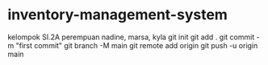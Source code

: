 # inventory-management-system
kelompok SI.2A perempuan nadine, marsa, kyla
git init
        git add .
        git commit -m "first commit"
        git branch -M main
        git remote add origin
        git push -u origin main
